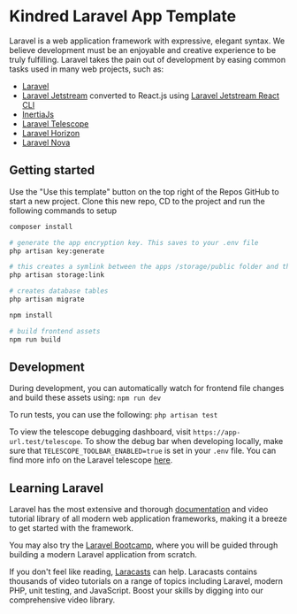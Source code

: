 # Kindred Laravel App Template

Laravel is a web application framework with expressive, elegant syntax. We believe development must be an enjoyable and creative experience to be truly fulfilling. Laravel takes the pain out of development by easing common tasks used in many web projects, such as:

- [Laravel](https://laravel.com/)
- [Laravel Jetstream](https://jetstream.laravel.com/) converted to React.js using [Laravel Jetstream React CLI](https://github.com/ozziexsh/laravel-jetstream-react)
- [InertiaJs](https://inertiajs.com/)
- [Laravel Telescope](https://laravel.com/docs/10.x/telescope)
- [Laravel Horizon](https://laravel.com/docs/10.x/horizon)
- [Laravel Nova](https://nova.laravel.com/)

## Getting started

Use the "Use this template" button on the top right of the Repos GitHub to start a new project.
Clone this new repo, CD to the project and run the following commands to setup
``` bash
composer install

# generate the app encryption key. This saves to your .env file
php artisan key:generate

# this creates a symlink between the apps /storage/public folder and the /public directory to expose public files
php artisan storage:link

# creates database tables 
php artisan migrate

npm install

# build frontend assets
npm run build
```

## Development

During development, you can automatically watch for frontend file changes and build these assets using:
`npm run dev`

To run tests, you can use the following:
`php artisan test`

To view the telescope debugging dashboard, visit `https://app-url.test/telescope`.
To show the debug bar when developing locally, make sure that `TELESCOPE_TOOLBAR_ENABLED=true` is set in your `.env` file.
You can find more info on the Laravel telescope [here](https://laravel.com/docs/10.x/telescope).




## Learning Laravel

Laravel has the most extensive and thorough [documentation](https://laravel.com/docs) and video tutorial library of all modern web application frameworks, making it a breeze to get started with the framework.

You may also try the [Laravel Bootcamp](https://bootcamp.laravel.com), where you will be guided through building a modern Laravel application from scratch.

If you don't feel like reading, [Laracasts](https://laracasts.com) can help. Laracasts contains thousands of video tutorials on a range of topics including Laravel, modern PHP, unit testing, and JavaScript. Boost your skills by digging into our comprehensive video library.
